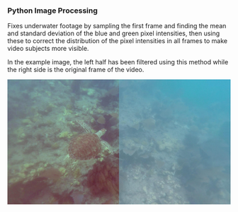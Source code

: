 ### Python Image Processing

Fixes underwater footage by sampling the first frame and finding the mean and standard deviation of the blue and green pixel intensities, then using these to correct the distribution of the pixel intensities in all frames to make video subjects more visible.

In the example image, the left half has been filtered using this method while the right side is the original frame of the video.

![Example image of filter](halfTransformedTurtle.jpg)